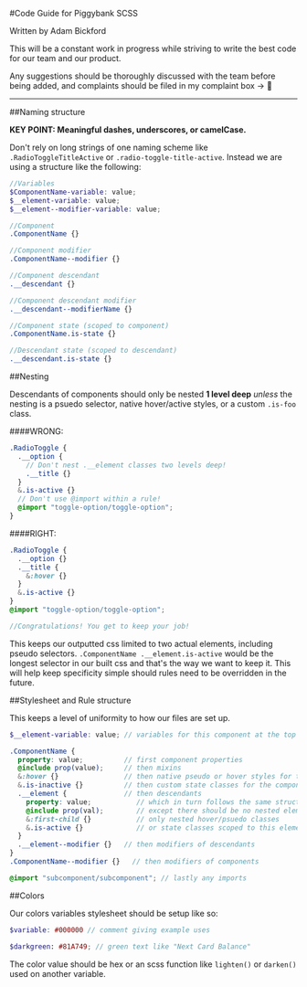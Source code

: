 #Code Guide for Piggybank SCSS

Written by Adam Bickford

This will be a constant work in progress while striving to write the best code for our team and our product.

Any suggestions should be thoroughly discussed with the team before being added, and complaints should be filed in my complaint box -> :toilet:

---

##Naming structure

**KEY POINT: Meaningful dashes, underscores, or camelCase.**

Don't rely on long strings of one naming scheme like `.RadioToggleTitleActive`
or `.radio-toggle-title-active`. Instead we are using a structure like the
following:

```scss
//Variables
$ComponentName-variable: value;
$__element-variable: value;
$__element--modifier-variable: value;

//Component
.ComponentName {}

//Component modifier
.ComponentName--modifier {}

//Component descendant
.__descendant {}

//Component descendant modifier
.__descendant--modifierName {}

//Component state (scoped to component)
.ComponentName.is-state {}

//Descendant state (scoped to descendant)
.__descendant.is-state {}
```

##Nesting

Descendants of components should only be nested **1 level deep** *unless* the
nesting is a psuedo selector, native hover/active styles, or a custom `.is-foo` class.

####WRONG:
```scss
.RadioToggle {
  .__option {
    // Don't nest .__element classes two levels deep!
    .__title {}
  }
  &.is-active {}
  // Don't use @import within a rule!
  @import "toggle-option/toggle-option";
}
```

####RIGHT:
```scss
.RadioToggle {
  .__option {}
  .__title {
    &:hover {}
  }
  &.is-active {}
}
@import "toggle-option/toggle-option";

//Congratulations! You get to keep your job!
```

This keeps our outputted css limited to two actual elements, including pseudo selectors. `.ComponentName .__element.is-active` would be the longest selector in our built css and that's the way we want to keep it. This will help keep specificity simple should rules need to be overridden in the future.

##Stylesheet and Rule structure

This keeps a level of uniformity to how our files are set up.

```scss
$__element-variable: value; // variables for this component at the top of the page

.ComponentName {
  property: value;          // first component properties
  @include prop(value);     // then mixins
  &:hover {}                // then native pseudo or hover styles for the component
  &.is-inactive {}          // then custom state classes for the component
  .__element {              // then descendants
    property: value;           // which in turn follows the same structure
    @include prop(val);        // except there should be no nested elements
    &:first-child {}           // only nested hover/psuedo classes
    &.is-active {}             // or state classes scoped to this element
  }
  .__element--modifier {}   // then modifiers of descendants
}
.ComponentName--modifier {}   // then modifiers of components

@import "subcomponent/subcomponent"; // lastly any imports
```

##Colors

Our colors variables stylesheet should be setup like so:

```scss
$variable: #000000 // comment giving example uses

$darkgreen: #81A749; // green text like "Next Card Balance"
```

The color value should be hex or an scss function like `lighten()` or `darken()` used on another variable.

